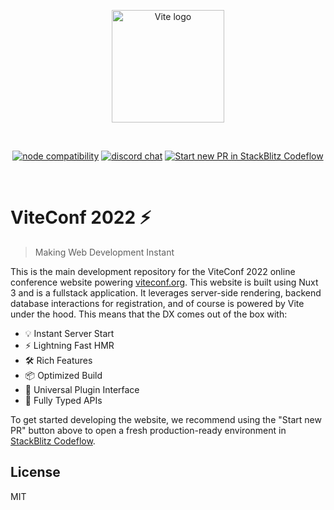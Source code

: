 <p align="center">
  <a href="https://viteconf.org" target="_blank" rel="noopener noreferrer">
    <img width="180" src="https://viteconf.org/images/viteconf.svg" alt="Vite logo">
  </a>
</p>
<br/>
<p align="center">
  <a href="https://nodejs.org/en/about/releases/"><img src="https://img.shields.io/node/v/vite.svg" alt="node compatibility"></a>
  <a href="https://chat.vitejs.dev"><img src="https://img.shields.io/badge/chat-discord-blue?style=flat&logo=discord" alt="discord chat"></a>
  <a href="https://stackblitz.com/~/github.com/stackblitz/viteconf"><img src="https://developer.stackblitz.com/img/start_pr_dark_small.svg" alt="Start new PR in StackBlitz Codeflow"></a>
</p>
<br/>

# ViteConf 2022 ⚡

> Making Web Development Instant

This is the main development repository for the ViteConf 2022 online conference website powering [viteconf.org](https://viteconf.org). This website is built using Nuxt 3 and is a fullstack application. It leverages server-side rendering, backend database interactions for registration, and of course is powered by Vite under the hood. This means that the DX comes out of the box with:

- 💡 Instant Server Start
- ⚡️ Lightning Fast HMR
- 🛠️ Rich Features
- 📦 Optimized Build
- 🔩 Universal Plugin Interface
- 🔑 Fully Typed APIs

To get started developing the website, we recommend using the "Start new PR" button above to open a fresh production-ready environment in [StackBlitz Codeflow](https://stackblitz.com/codeflow).

## License

MIT
